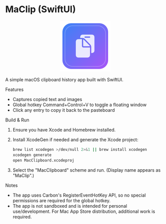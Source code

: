 MaClip (SwiftUI)
================

<p align="center">
  <img src="assets/maclip-icon.svg" alt="MaClip icon" width="160" height="160" />
</p>

A simple macOS clipboard history app built with SwiftUI.

Features
- Captures copied text and images
- Global hotkey Command+Control+V to toggle a floating window
- Click any entry to copy it back to the pasteboard

Build & Run
1. Ensure you have Xcode and Homebrew installed.
2. Install XcodeGen if needed and generate the Xcode project:

   ```bash
   brew list xcodegen >/dev/null 2>&1 || brew install xcodegen
   xcodegen generate
   open MacClipboard.xcodeproj
   ```

3. Select the "MacClipboard" scheme and run. (Display name appears as "MaClip".)

Notes
- The app uses Carbon's RegisterEventHotKey API, so no special permissions are required for the global hotkey.
- The app is not sandboxed and is intended for personal use/development. For Mac App Store distribution, additional work is required.


